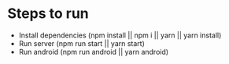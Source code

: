 # Steps to run

- Install dependencies (npm install || npm i || yarn || yarn install)
- Run server (npm run start || yarn start)
- Run android (npm run android || yarn android)
